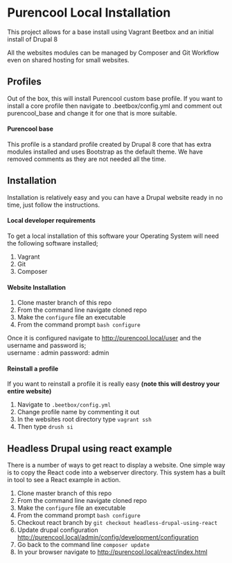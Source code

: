 # Purencool Local Installation

This project allows for a base install using Vagrant Beetbox and an initial install of Drupal 8

All the websites modules can be managed by Composer and Git Workflow even on shared hosting for small websites.

## Profiles
Out of the box, this will install Purencool custom base profile. If you want to install a core profile then navigate to .beetbox/config.yml and comment out purencool_base and change it for one that is more
suitable.

#### Purencool base
This profile is a standard profile created by Drupal 8 core that has extra modules installed and uses Bootstrap as the default theme. We have removed comments as they are not needed all the time.

## Installation
Installation is relatively easy and you can have a Drupal website ready in no time, just follow the instructions.

#### Local developer requirements
To get a local installation of this software your Operating System will need the following software installed; 

1. Vagrant 
2. Git
3. Composer


#### Website Installation


1. Clone master branch of this repo 
2. From the command line navigate cloned repo
3. Make the `configure` file an executable
4. From the command prompt `bash configure`

Once it is configured navigate to http://purencool.local/user and the username and password is;   
username : admin
password: admin

#### Reinstall a profile

If you want to reinstall a profile it is really easy **(note this will destroy your entire website)** 

1. Navigate to `.beetbox/config.yml`
2. Change profile name by commenting it out
3. In the websites root directory type `vagrant ssh`
4. Then type `drush si` 

## Headless Drupal using react example
There is a number of ways to get react to display a website. One simple way is to copy the React code into a webserver directory. This system has a built in tool to see a React example in action.  

1. Clone master branch of this repo 
2. From the command line navigate cloned repo
3. Make the `configure` file an executable
4. From the command prompt `bash configure`
5. Checkout react branch by `git checkout headless-drupal-using-react`
6. Update drupal configuration  http://purencool.local/admin/config/development/configuration 
7. Go back to the command line `composer update`
8. In your browser navigate to http://purencool.local/react/index.html 
